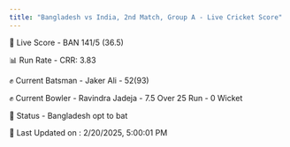 ```yaml
---
title: "Bangladesh vs India, 2nd Match, Group A - Live Cricket Score"
---
```


🔴 Live Score - BAN 141/5 (36.5)  

📊 Run Rate - CRR: 3.83  

✊ Current Batsman - Jaker Ali - 52(93)  

✊ Current Bowler - Ravindra Jadeja - 7.5 Over 25 Run - 0 Wicket  

📑 Status - Bangladesh opt to bat

📝 Last Updated on : 2/20/2025, 5:00:01 PM  


